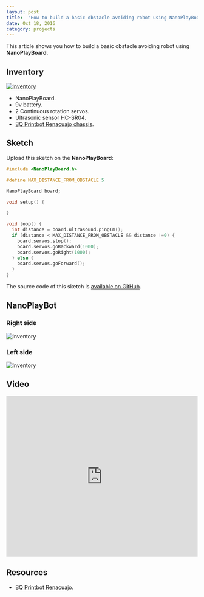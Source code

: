 ```yaml
---
layout: post
title:  "How to build a basic obstacle avoiding robot using NanoPlayBoard"
date: Oct 18, 2016
category: projects
---
```


This article shows you how to build a basic obstacle avoiding robot using **NanoPlayBoard**.

## Inventory

<a href="#">
    <img class="img-responsive" src="{{ site.baseurl }}/resources/2016-10-18/img-00.jpg" alt="Inventory">
</a>

* NanoPlayBoard.
* 9v battery.
* 2 Continuous rotation servos.
* Ultrasonic sensor HC-SR04.
* [BQ Printbot Renacuajo chassis][2].

## Sketch
Upload this sketch on the **NanoPlayBoard**:

```c++
#include <NanoPlayBoard.h>

#define MAX_DISTANCE_FROM_OBSTACLE 5

NanoPlayBoard board;

void setup() {

}

void loop() {
  int distance = board.ultrasound.pingCm();
  if (distance < MAX_DISTANCE_FROM_OBSTACLE && distance !=0) {
    board.servos.stop();
    board.servos.goBackward(1000);
    board.servos.goRight(1000);
  } else {
    board.servos.goForward();
  }
}
```

The source code of this sketch is [available on GitHub][1].

## NanoPlayBot

### Right side

<img class="img-responsive" src="{{ site.baseurl }}/resources/2016-10-18/img-01.jpg" alt="Inventory">

### Left side

<img class="img-responsive" src="{{ site.baseurl }}/resources/2016-10-18/img-02.jpg" alt="Inventory">

## Video

<iframe width="100%" height="423" src="https://www.youtube.com/embed/pL5-iOmOGC8" frameborder="0" allowfullscreen></iframe>

## Resources

* [BQ Printbot Renacuajo][2].

[1]: https://github.com/josejuansanchez/NanoPlayBoard-Arduino-Library
[2]: https://github.com/bq/printbots/tree/master/Renacuajo